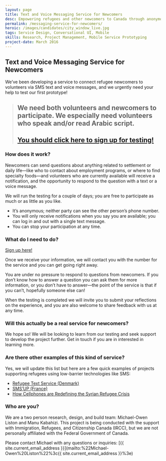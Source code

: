 ```yaml
---
layout: page
title: Text and Voice Messaging Service for Newcomers
desc: Empowering refugees and other newcomers to Canada through anonymous messaging
permalink: /messaging-service-for-newcomers/
heroic: /images/candidates/city_window_live.jpg
tags: Service Design, Conversational UI, Mobile
skills: Research, Project Management, Mobile Service Prototyping
project-date: March 2016
---
```


## Text and Voice Messaging Service for Newcomers

We’ve been developing a service to connect refugee newcomers to volunteers via SMS text and voice messages, and we urgently need your help to test our first prototype! 

> ## We need both volunteers and newcomers to participate. We especially need volunteers who speak and/or read Arabic script.
> 
> ## <a href="#signupform">You should click here to sign up for testing!</a>

### How does it work?

Newcomers can send questions about anything related to settlement or daily life—like who to contact about employment programs, or where to find specialty foods—and volunteers who are currently available will receive a notification, and the opportunity to respond to the question with a text or a voice message.

We will run the testing for a couple of days; you are free to participate as much or as little as you like.

* It’s anonymous; neither party can see the other person’s phone number.
* You will only receive notifications when you say you are available; you can log in and out with a single text message.
* You can stop your participation at any time.

### What do I need to do?

<a href="#signupform">Sign up here!</a>

Once we receive your information, we will contact you with the number for the service and you can get going right away.

You are under no pressure to respond to questions from newcomers. If you don’t know how to answer a question you can ask them for more information, or you don’t have to answer—the point of the service is that if you can’t, hopefully someone else can!

When the testing is completed we will invite you to submit your reflections on the experience, and you are also welcome to share feedback with us at any time. 

### Will this actually be a real service for newcomers?

We hope so! We will be looking to learn from our testing and seek support to develop the project further. Get in touch if you are in interested in learning more.

### Are there other examples of this kind of service?

Yes, we will update this list but here are a few quick examples of projects supporting refugees using low-barrier technologies like SMS:

* [Refugee Text Service (Denmark)](http://www.refugeetext.org/)
* [SMS’UP (France)](http://smsup.weebly.com/)
* [How Cellphones are Redefining the Syrian Refugee Crisis](https://www.devex.com/news/mobile-technology-for-mobile-populations-how-cellphones-are-redefining-the-syrian-refugee-crisis-87871)

### Who are you?

We are a two person research, design, and build team: Michael-Owen Liston and Manu Kabahizi. This project is being conducted with the support with Immigration, Refugees, and Citizenship Canada (IRCC), but we are not personally affiliated with the Federal Government of Canada.

Please contact Michael with any questions or inquiries: [{{ site.current_email_address }}](mailto:%22Michael-Owen%20Liston%22%3c{{ site.current_email_address }}%3e)